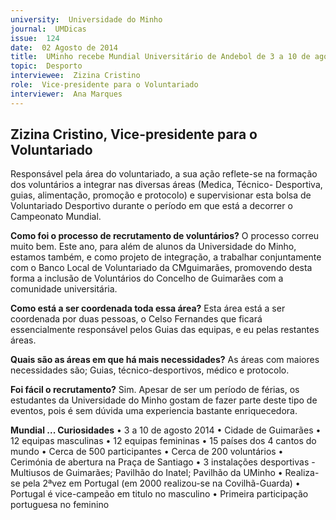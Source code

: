 ```yaml
---
university:  Universidade do Minho
journal:  UMDicas
issue:  124
date:  02 Agosto de 2014
title:  UMinho recebe Mundial Universitário de Andebol de 3 a 10 de agosto
topic:  Desporto
interviewee:  Zizina Cristino
role:  Vice-presidente para o Voluntariado
interviewer:  Ana Marques
---
```



 ## Zizina Cristino, Vice-presidente para o Voluntariado 

 Responsável pela área do voluntariado, a sua ação reflete-se na formação dos voluntários a integrar nas diversas áreas (Medica, Técnico- Desportiva, guias, alimentação, promoção e protocolo) e supervisionar esta bolsa de Voluntariado Desportivo durante o período em que está a decorrer o Campeonato Mundial.

 **Como foi o processo de recrutamento de voluntários?**
 O processo correu muito bem. Este ano, para além de alunos da Universidade do Minho, estamos também, e como projeto de integração, a trabalhar conjuntamente com o Banco Local de Voluntariado da CMguimarães, promovendo desta forma a inclusão de Voluntários do Concelho de Guimarães com a comunidade universitária.

 **Como está a ser coordenada toda essa área?**
 Esta área está a ser coordenada por duas pessoas, o Celso Fernandes que ficará essencialmente responsável pelos Guias das equipas, e eu pelas restantes áreas.

 **Quais são as áreas em que há mais necessidades?**
 As áreas com maiores necessidades são; Guias, técnico-desportivos, médico e protocolo.

 **Foi fácil o recrutamento?**
 Sim. Apesar de ser um período de férias, os estudantes da Universidade do Minho gostam de fazer parte deste tipo de eventos, pois é sem dúvida uma experiencia bastante enriquecedora.


 **Mundial ... Curiosidades**
 • 3 a 10 de agosto 2014
 • Cidade de Guimarães
 • 12 equipas masculinas
 • 12 equipas femininas
 • 15 países dos 4 cantos do mundo
 • Cerca de 500 participantes
 • Cerca de 200 voluntários
 • Cerimónia de abertura na Praça de Santiago
 • 3 instalações desportivas - Multiusos de Guimarães; Pavilhão do Inatel; Pavilhão da UMinho
 • Realiza-se pela 2ªvez em Portugal (em 2000 realizou-se na Covilhã-Guarda)
 • Portugal é vice-campeão em titulo no masculino
 • Primeira participação portuguesa no feminino

 